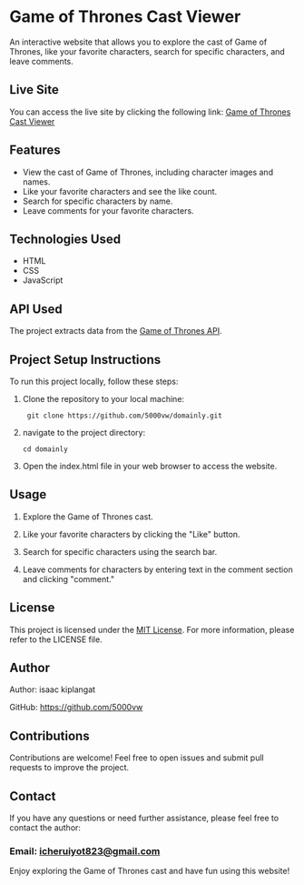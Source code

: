 # Game of Thrones Cast Viewer

An interactive website that allows you to explore the cast of Game of Thrones, like your favorite characters, search for specific characters, and leave comments.

## Live Site

You can access the live site by clicking the following link: [Game of Thrones Cast Viewer](https://5000vw.github.io/domainly/)

## Features

- View the cast of Game of Thrones, including character images and names.
- Like your favorite characters and see the like count.
- Search for specific characters by name.
- Leave comments for your favorite characters.

## Technologies Used

- HTML
- CSS
- JavaScript

## API Used

The project extracts data from the [Game of Thrones API](https://thronesapi.com/api/v2/Characters).

## Project Setup Instructions

To run this project locally, follow these steps:

1. Clone the repository to your local machine:

      ``` git clone https://github.com/5000vw/domainly.git```

2. navigate to the project directory:

   ```cd domainly```

3. Open the index.html  file in your web browser to access the website.

## Usage
1. Explore the Game of Thrones cast.

2.  Like your favorite characters by clicking the "Like" button.

3. Search for specific characters using the search bar.
4. Leave comments for characters by entering text in the comment section and clicking "comment."
## License
This project is licensed under the [MIT License](https://mit.com/license). For more information, please refer to the LICENSE file.

## Author
Author:  isaac kiplangat

GitHub:  https://github.com/5000vw
## Contributions
Contributions are welcome! Feel free to open issues and submit pull requests to improve the project.

## Contact
If you have any questions or need further assistance, please feel free to contact the author:

### Email: icheruiyot823@gmail.com

Enjoy exploring the Game of Thrones cast and have fun using this website!